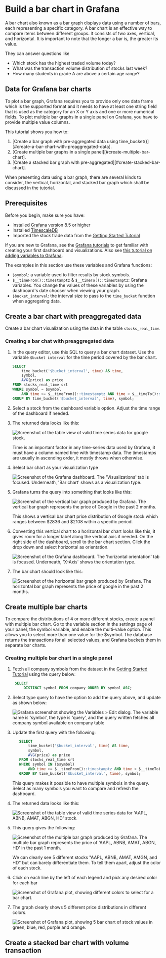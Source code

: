 # Build a bar chart in Grafana

A bar chart also known as a bar graph displays data using a number of bars, each representing a specific category. A bar chart is an effective way to compare items between different groups. It consists of two axes, vertical, and horizontal. It is important to note that the longer a bar is, the greater its value.

They can answer questions like

* Which stock has the highest traded volume today?
* What was the transaction volume distribution of stocks last week?
* How many students in grade A are above a certain age range?

## Data for Grafana bar charts

To plot a bar graph, Grafana requires you to provide only one data frame which is the supported format and it needs to have at least one string field that is used as the category for an X or Y axis and one or more numerical fields. To plot multiple bar graphs in a single panel on Grafana, you have to provide multiple value columns.

This tutorial shows you how to:

1. [Create a bar graph with pre-aggregated data using time_bucket()][#create-a-bar-chart-with-preaggregated-data].
2. [Create multiple bar graphs in a single panel][#create-multiple-bar-chart].
3. [Create a stacked bar graph with pre-aggregated][#create-stacked-bar-chart].

When presenting data using a bar graph, there are several kinds to consider, the vertical, horizontal, and stacked bar graph which shall be discussed in the tutorial.

## Prerequisites

Before you begin, make sure you have:

* Installed [Grafana][install-grafana] version&nbsp;8.5 or higher
* Installed [TimescaleDB][install-timescale]
* Imported the stock trade data from the [Getting Started Tutorial][gsg-data]

If you are new to Grafana, see the [Grafana tutorials][grafana-tutorials]
to get familiar with creating your first dashboard and visualizations. Also
see [this tutorial on adding variables to Grafana][variables-tutorial].

The examples in this section use these variables and Grafana functions:

* `$symbol`: a variable used to filter results by stock symbols.
* `$__timeFrom()::timestamptz` & `$__timeTo()::timestamptz`:
  Grafana variables. You change the values of these variables by
  using the dashboard's date chooser when viewing your graph.
* `$bucket_interval`: the interval size to pass to the `time_bucket`
  function when aggregating data.

## Create a bar chart with preaggregated data

Create a bar chart visualization using the data in the table `stocks_real_time`.

<procedure>

### Creating a bar chat with preaggregated data

  1. In the query editor, use this SQL to query a bar chart dataset. Use the variable `$bucket interval`
     for the time period covered by the bar chart.

        ```sql
        SELECT
            time_bucket('$bucket_interval', time) AS time,
            symbol,
            AVG(price) as price
        FROM stocks_real_time srt
        WHERE symbol = $symbol
            AND time >= $__timeFrom()::timestamptz AND time < $__timeTo()::timestamptz
        GROUP BY time_bucket('$bucket_interval', time), symbol;
        ```

  1. Select a stock from the dashboard variable option. Adjust the time range of the dashboard if needed.

  1. The returned data looks like this:

        <img class="main-content__illustration" src="https://s3.amazonaws.com/assets.timescale.com/docs/images/tutorials/visualizations/barchart/Tabledataforgoogle.png" alt="Screenshot of the table view of valid time series data for google stock."/>

        Time is an important factor in any time-series data used by Grafana, it must have a column named time with timestamp data. The timestamps are usually in ascending order, it mostly throws when otherwise.

  1. Select bar chart as your visualization type

        <img class="main-content__illustration" src="https://s3.amazonaws.com/assets.timescale.com/docs/images/tutorials/visualizations/barchart/barchartvisualisation.png" alt="Screenshot of the Grafana dashboard. The 'Visualizations' tab is focused. Underneath, 'Bar chart' shows as a visualization type."/>

  1. Grafana turns the query into something that looks like this:

        <img class="main-content__illustration" src="https://s3.amazonaws.com/assets.timescale.com/docs/images/tutorials/visualizations/barchart/googlebarchart.png" alt="Screenshot of the vertical bar graph produced by Grafana. The vertical bar graph represents the price of Google in the past 2 months."/>

        This shows a vertical bar chart price distribution of Google stock which ranges between $2836 and $2108 within a specific period.

  1. Converting this vertical chart to a horizontal bar chart looks like this, it gives room for a
     longer label along the vertical axis if needed. On the right side of the dashboard, scroll to the bar chart section. Click the drop down and select horizontal as orientation.

        <img class="main-content__illustration" src="https://s3.amazonaws.com/assets.timescale.com/docs/images/tutorials/visualizations/barchart/horizontalbarchart.png" alt="Screenshot of the Grafana dashboard. The 'horizontal orientation' tab is focused. Underneath, 'X-Axis' shows the orientation type."/>

  1. The bar chart should look like this:

        <img class="main-content__illustration" src="https://s3.amazonaws.com/assets.timescale.com/docs/images/tutorials/visualizations/barchart/googlebarchart.png" alt="Screenshot of the horizontal bar graph produced by Grafana. The horizontal bar graph represents the price of google in the past 2 months."/>

</procedure>

## Create multiple bar charts

To compare the distributions of 4 or more different stocks, create a panel with multiple bar chart. Go to the variable section in the settings page of your panel, the symbol variable, and enable the multi-value option. This allows you to select more than one value for the $symbol. The database returns the transactions for all selected values, and Grafana buckets them in separate bar charts.

<procedure>

### Creating multiple bar chart in a single panel

  1. Fetch all company symbols from the dataset in the [Getting Started Tutorial][gsg-data] using
      the query below:

       ```sql
        SELECT
            DISTINCT symbol FROM company ORDER BY symbol ASC;     
        ```

  1. Select type query to have the option to add the query above, and update as shown below:

     <img class="main-content__illustration" src="https://s3.amazonaws.com/assets.timescale.com/docs/images/tutorials/visualizations/barchart/Variables.png" alt="Grafana screenshot showing the Variables > Edit dialog. The variable name is 'symbol', the type is 'query', and the query written fetches all company symbol available on company table"/>

  1. Update the first query with the following:

     ```sql
        SELECT
            time_bucket('$bucket_interval', time) AS time,
            symbol,
            AVG(price) as price
        FROM stocks_real_time srt
        WHERE symbol IN ($symbol)
            AND time >= $__timeFrom()::timestamptz AND time < $__timeTo()::timestamptz
        GROUP BY time_bucket('$bucket_interval', time), symbol;     
        ```

        This query makes it possible to have multiple symbols in the query. Select as many symbols you want to compare and refresh the dashboard.

  1. The returned data looks like this:

      <img class="main-content__illustration" src="https://s3.amazonaws.com/assets.timescale.com/docs/images/tutorials/visualizations/barchart/tableviewfivestockdata.png" alt="Screenshot of the table view of valid time series data for 'AAPL, ABNB, AMAT, ABGN, HD' stock."/>

  1. This query gives the following:

      <img class="main-content__illustration" src="https://s3.amazonaws.com/assets.timescale.com/docs/images/tutorials/visualizations/barchart/multiplebarchart.png" alt="Screenshot of the multiple bar graph produced by Grafana. The multiple bar graph represents the price of 'AAPL, ABNB, AMAT, ABGN, HD' in the past 1 month."/>

      We can clearly see 5 different stocks "AAPL, ABNB, AMAT, AMGN, and HD" but can barely differentiate them. To tell them apart, adjust the color of each stock.

  1. Click on each line by the left of each legend and pick any desired color for each bar

      <img class="main-content__illustration" src="https://s3.amazonaws.com/assets.timescale.com/docs/images/tutorials/visualizations/barchart/colorinbarchart.png" alt="Screenshot of Grafana plot, showing different colors to select for a bar chart."/>
  
  1. The graph clearly shows 5 different price distributions in different colors.

      <img class="main-content__illustration" src="https://s3.amazonaws.com/assets.timescale.com/docs/images/tutorials/visualizations/barchart/multicoloredbarchart.png" alt="Screenshot of Grafana plot, showing 5 bar chart of stock values in green, blue, red, purple and orange."/>

</procedure>

## Create a stacked bar chart with volume transaction

[install-grafana]: https://grafana.com/get/
[install-timescale]: /install/:currentVersion:/
[gsg-data]: /getting-started/:currentVersion:/add-data/
[grafana-tutorials]: /timescaledb/:currentVersion:/tutorials/grafana/
[variables-tutorial]: https://youtu.be/Fq9xsvHPsSQ
